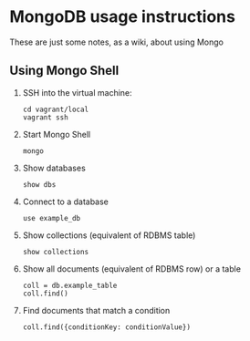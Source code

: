 # MongoDB usage instructions

These are just some notes, as a wiki, about using Mongo

## Using Mongo Shell

1. SSH into the virtual machine:

    ```
    cd vagrant/local
    vagrant ssh
    ```

2. Start Mongo Shell

    ```
    mongo
    ```

3. Show databases

    ```
    show dbs
    ```

4. Connect to a database

    ```
    use example_db
    ```

5. Show collections (equivalent of RDBMS table)

    ```
    show collections
    ```

6. Show all documents (equivalent of RDBMS row) or a table

    ```
    coll = db.example_table
    coll.find()
    ```

7. Find documents that match a condition

    ```
    coll.find({conditionKey: conditionValue})
    ```
